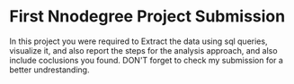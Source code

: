 # First Nnodegree Project Submission

In this project you were required to Extract the data using sql queries, visualize it, and also report the steps for the analysis approach, and also include coclusions you found.
DON'T forget to check my submission for a better undrestanding.
